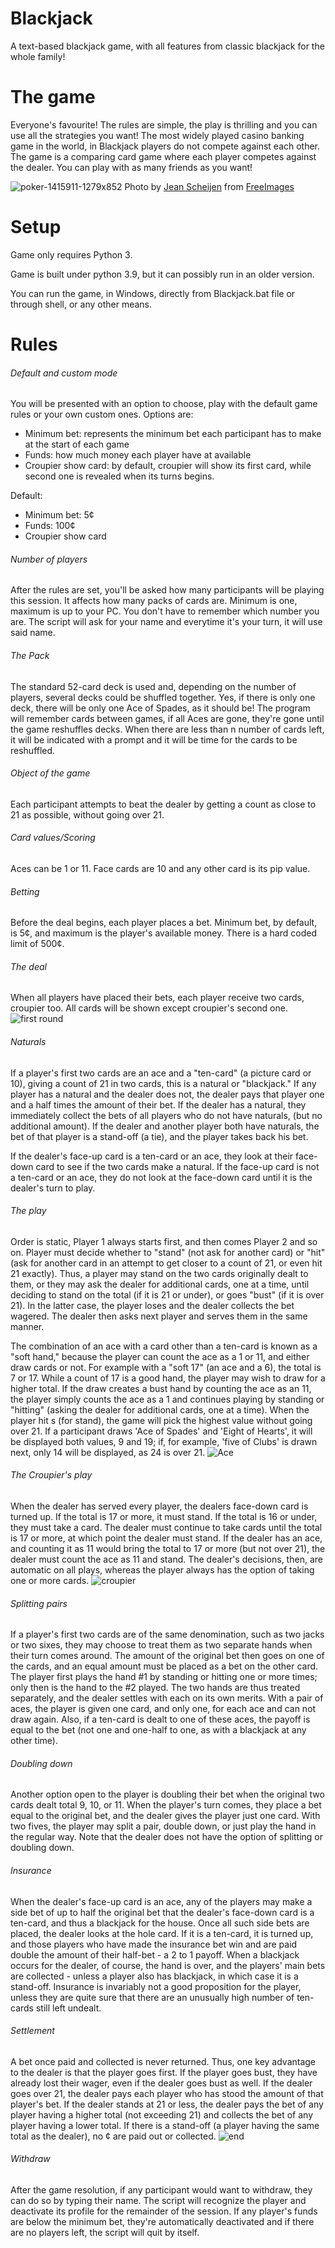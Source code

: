 # Blackjack
A text-based blackjack game, with all features from classic blackjack for the whole family!

# The game
Everyone's favourite! The rules are simple, the play is thrilling and you can use all the strategies you want!
The most widely played casino banking game in the world, in Blackjack players do not compete against each other. 
The game is a comparing card game where each player competes against the dealer.
You can play with as many friends as you want!

![poker-1415911-1279x852](https://user-images.githubusercontent.com/88266316/131863579-fa491d0a-6048-489e-ac91-3f7a68f8c59a.jpg)
Photo by <a href="https://freeimages.com/photographer/vierdrie-46406">Jean Scheijen</a> from <a href="https://freeimages.com">FreeImages</a>
# Setup
Game only requires Python 3.

Game is built under python 3.9, but it  can possibly run in an older version. 

You can run the game, in Windows, directly from Blackjack.bat file or through shell, or any other means.
# Rules

###### Default and custom mode

You will be presented with an option to choose, play with the default game rules or your own custom ones. Options are:

- Minimum bet: represents the minimum bet each participant has to make at the start of each game
- Funds: how much money each player have at available
- Croupier show card: by default, croupier will show its first card, while second one is revealed when its turns begins.

Default:

- Minimum bet: 5¢
- Funds: 100¢
- Croupier show card

###### Number of players

After the rules are set, you'll be asked how many participants will be playing this session. It affects how many packs 
of cards are. Minimum is one, maximum is up to your PC. You don't have to remember which number you are. The script will 
ask for your name and everytime it's your turn, it will use said name.

###### The Pack

The standard 52-card deck is used and, depending on the number of players, several decks could be shuffled together. 
Yes, if there is only one deck, there will be only one Ace of Spades, as it should be! The program will remember cards 
between games, if all Aces are gone, they're gone until the game reshuffles decks. When there are less than n number of 
cards left, it will be indicated with a prompt and it will be time for the cards to be reshuffled.

###### Object of the game

Each participant attempts to beat the dealer by getting a count as close to 21 as possible, without going over 21.

###### Card values/Scoring

Aces can be 1 or 11. Face cards are 10 and any other card is its pip value.

###### Betting

Before the deal begins, each player places a bet. Minimum bet, by default, is 5¢, and maximum is the player's available 
money. There is a hard coded limit of 500¢.

###### The deal

When all players have placed their bets, each player receive two cards, croupier too. All cards will be shown except croupier's second one.
![first round](https://user-images.githubusercontent.com/88266316/131735625-bc5a6830-911e-4a16-8ea5-ac74cd0fc4eb.jpg)

###### Naturals

If a player's first two cards are an ace and a "ten-card" (a picture card or 10), giving a count of 21 in two cards, this is a natural or "blackjack." If any player has a natural and the dealer does not, the dealer pays that player one and a half times the amount of their bet. If the dealer has a natural, they immediately collect the bets of all players who do not have naturals, (but no additional amount). If the dealer and another player both have naturals, the bet of that player is a stand-off (a tie), and the player takes back his bet.

If the dealer's face-up card is a ten-card or an ace, they look at their face-down card to see if the two cards make a natural. If the face-up card is not a ten-card or an ace, they do not look at the face-down card until it is the dealer's turn to play.

###### The play

Order is static, Player 1 always starts first, and then comes Player 2 and so on. Player must decide whether to "stand" (not ask for another card) or "hit" (ask for another card in an attempt to get closer to a count of 21, or even hit 21 exactly). Thus, a player may stand on the two cards originally dealt to them, or they may ask the dealer for additional cards, one at a time, until deciding to stand on the total (if it is 21 or under), or goes "bust" (if it is over 21). In the latter case, the player loses and the dealer collects the bet wagered. The dealer then asks next player and serves them in the same manner.

The combination of an ace with a card other than a ten-card is known as a "soft hand," because the player can count the ace as a 1 or 11, and either draw cards or not. For example with a "soft 17" (an ace and a 6), the total is 7 or 17. While a count of 17 is a good hand, the player may wish to draw for a higher total. If the draw creates a bust hand by counting the ace as an 11, the player simply counts the ace as a 1 and continues playing by standing or "hitting" (asking the dealer for additional cards, one at a time). When the player hit s (for stand), the game will pick the highest value without going over 21. If a participant draws 'Ace of Spades' and 'Eight of Hearts', it will be displayed both values, 9 and 19; if, for example, 'five of Clubs' is drawn next, only 14 will be displayed, as 24 is over 21.
![Ace](https://user-images.githubusercontent.com/88266316/131735957-de04078f-c9ee-44d4-804f-b5d4fb88fc9c.jpg)


###### The Croupier's play

When the dealer has served every player, the dealers face-down card is turned up. If the total is 17 or more, it must stand. If the total is 16 or under, they must take a card. The dealer must continue to take cards until the total is 17 or more, at which point the dealer must stand. If the dealer has an ace, and counting it as 11 would bring the total to 17 or more (but not over 21), the dealer must count the ace as 11 and stand. The dealer's decisions, then, are automatic on all plays, whereas the player always has the option of taking one or more cards.
![croupier](https://user-images.githubusercontent.com/88266316/131799731-53263d32-9537-4c65-a939-77c2404a0f25.jpg)


###### Splitting pairs

If a player's first two cards are of the same denomination, such as two jacks or two sixes, they may choose to treat them as two separate hands when their turn comes around. The amount of the original bet then goes on one of the cards, and an equal amount must be placed as a bet on the other card. The player first plays the hand #1 by standing or hitting one or more times; only then is the hand to the #2 played. The two hands are thus treated separately, and the dealer settles with each on its own merits. With a pair of aces, the player is given one card, and only one, for each ace and can not draw again. Also, if a ten-card is dealt to one of these aces, the payoff is equal to the bet (not one and one-half to one, as with a blackjack at any other time).

###### Doubling down

Another option open to the player is doubling their bet when the original two cards dealt total 9, 10, or 11. When the 
player's turn comes, they place a bet equal to the original bet, and the dealer gives the player just one card. With two 
fives, the player may split a pair, double down, or just play the hand in the regular way. Note that the dealer does not have the option of splitting or doubling down.

###### Insurance 
When the dealer's face-up card is an ace, any of the players may make a side bet of up to half the original bet that the dealer's face-down card is a ten-card, and thus a blackjack for the house. Once all such side bets are placed, the dealer looks at the hole card. If it is a ten-card, it is turned up, and those players who have made the insurance bet win and are paid double the amount of their half-bet - a 2 to 1 payoff. When a blackjack occurs for the dealer, of course, the hand is over, and the players' main bets are collected - unless a player also has blackjack, in which case it is a stand-off. Insurance is invariably not a good proposition for the player, unless they are quite sure that there are an unusually high number of ten-cards still left undealt.

###### Settlement

A bet once paid and collected is never returned. Thus, one key advantage to the dealer is that the player goes first. If the player goes bust, they have already lost their wager, even if the dealer goes bust as well. If the dealer goes over 21, the dealer pays each player who has stood the amount of that player's bet. If the dealer stands at 21 or less, the dealer pays the bet of any player having a higher total (not exceeding 21) and collects the bet of any player having a lower total. If there is a stand-off (a player having the same total as the dealer), no ¢ are paid out or collected.
![end](https://user-images.githubusercontent.com/88266316/131801253-6605eba3-dad1-40b8-acdb-08495a6401a2.jpg)


###### Withdraw

After the game resolution, if any participant would want to withdraw, they can do so by typing their name. The script will recognize the player and deactivate its profile for the remainder of the session. If any player's funds are below the minimum bet, they're automatically deactivated and if there are no players left, the script will quit by itself.



